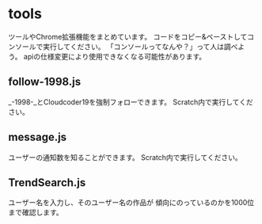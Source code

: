 # tools
ツールやChrome拡張機能をまとめています。
コードをコピー&ペーストしてコンソールで実行してください。
「コンソールってなんや？」って人は調べよう。
apiの仕様変更により使用できなくなる可能性があります。
## follow-1998.js
_-1998-_とCloudcoder19を強制フォローできます。
Scratch内で実行してください。
## message.js
ユーザーの通知数を知ることができます。
Scratch内で実行してください。
## TrendSearch.js
ユーザー名を入力し、そのユーザー名の作品が
傾向にのっているのかを1000位まで確認します。



